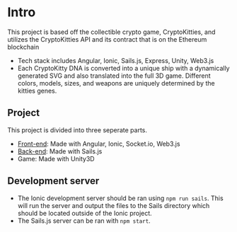 # Intro
This project is based off the collectible crypto game, CryptoKitties, and utilizes the CryptoKitties API and its contract that is on the Ethereum blockchain
- Tech stack includes Angular, Ionic, Sails.js, Express, Unity, Web3.js
- Each CryptoKitty DNA is converted into a unique ship with a dynamically generated SVG and also translated into the full 3D game. Different colors, models, sizes, and weapons are uniquely determined by the kitties genes.
## Project

This project is divided into three seperate parts.
- [Front-end](https://github.com/ScottMBerger/Blockchain-Ionic-Unity-Game): Made with Angular, Ionic, Socket.io, Web3.js
- [Back-end](https://github.com/ScottMBerger/Blockchain-Ionic-Unity-Game/tree/sails.js-backend-server): Made with Sails.js
- Game: Made with Unity3D


## Development server

- The Ionic development server should be ran using `npm run sails`. This will run the server and output the files to the Sails directory which should be located outside of the Ionic project.
- The Sails.js server can be ran with `npm start`.
